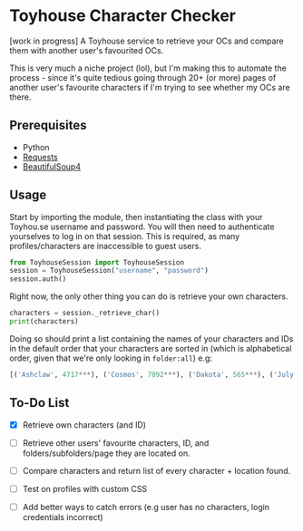 # Toyhouse Character Checker
[work in progress] A Toyhouse service to retrieve your OCs and compare them with another user's favourited OCs. 

This is very much a niche project (lol), but I'm making this to automate the process - since it's quite tedious going through 20+ (or more) pages of another user's favourite characters if I'm trying to see whether my OCs are there.

## Prerequisites
- Python
- [Requests](https://pypi.org/project/requests/)
- [BeautifulSoup4](https://pypi.org/project/beautifulsoup4/)


## Usage
Start by importing the module, then instantiating the class with your Toyhou.se username and password. 
You will then need to authenticate yourselves to log in on that session. This is required, as many profiles/characters are inaccessible to guest users. 

```python
from ToyhouseSession import ToyhouseSession
session = ToyhouseSession("username", "password")
session.auth()
```

Right now, the only other thing you can do is retrieve your own characters. 

```python
characters = session._retrieve_char()
print(characters)
```

Doing so should print a list containing the names of your characters and IDs in the default order that your characters are sorted in (which is alphabetical order, given that we're only looking in `folder:all`) e.g:

```python
[('Ashclaw', 4717***), ('Cosmos', 7092***), ('Dakota', 565***), ('July', 7955***)] 
```


## To-Do List
- [x] Retrieve own characters (and ID) 

- [ ] Retrieve other users' favourite characters, ID, and folders/subfolders/page they are located on. 

- [ ] Compare characters and return list of every character + location found.

- [ ] Test on profiles with custom CSS

- [ ] Add better ways to catch errors (e.g user has no characters, login credentials incorrect)
